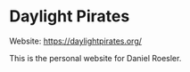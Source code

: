 # Daylight Pirates

Website: https://daylightpirates.org/

This is the personal website for Daniel Roesler.

